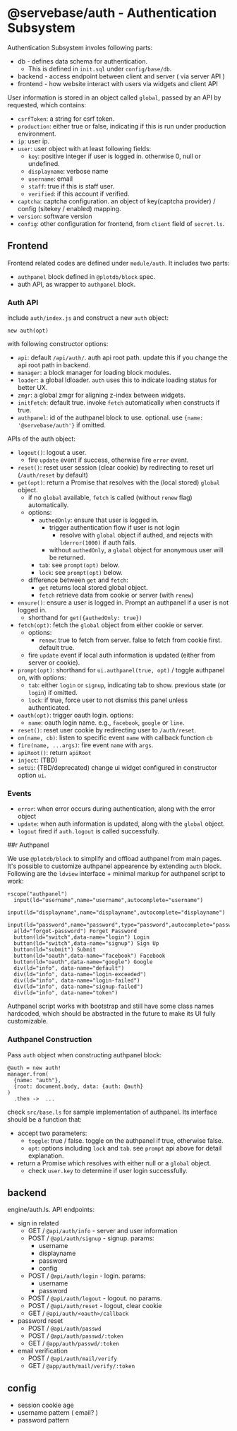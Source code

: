 # @servebase/auth - Authentication Subsystem

Authentication Subsystem involes following parts:

 - db - defines data schema for authentication.
   - This is defined in `init.sql` under `config/base/db`.
 - backend - access endpoint between client and server ( via server API )
 - frontend - how website interact with users via widgets and client API

User information is stored in an object called `global`, passed by an API by requested, which contains:

 - `csrfToken`: a string for csrf token.
 - `production`: either true or false, indicating if this is run under production environment.
 - `ip`: user ip.
 - `user`: user object with at least following fields:
   - `key`: positive integer if user is logged in. otherwise 0, null or undefined.
   - `displayname`: verbose name
   - `username`: email
   - `staff`: true if this is staff user. 
   - `verified`: if this account if verified.
 - `captcha`: captcha configuration. an object of key(captcha provider) / config (sitekey / enabled) mapping.
 - `version`: software version
 - `config`: other configuration for frontend, from `client` field of `secret.ls`.


## Frontend 

Frontend related codes are defined under `module/auth`. It includes two parts:

 - `authpanel` block defined in `@plotdb/block` spec.
 - auth API, as wrapper to `authpanel` block.


### Auth API

include `auth/index.js` and construct a new `auth` object:

    new auth(opt)


with following constructor options:

 - `api`: default `/api/auth/`. auth api root path. update this if you change the api root path in backend.
 - `manager`: a block manager for loading block modules.
 - `loader`: a global ldloader. `auth` uses this to indicate loading status for better UX.
 - `zmgr`: a global zmgr for aligning z-index between widgets.
 - `initFetch`: default true. invoke `fetch` automatically when constructs if true.
 - `authpanel`: id of the authpanel block to use. optional. use `{name: '@servebase/auth'}` if omitted.


APIs of the auth object:

 - `logout()`: logout a user.
   - fire `update` event if success, otherwise fire `error` event.
 - `reset()`: reset user session (clear cookie) by redirecting to reset url (`/auth/reset` by default)
 - `get(opt)`: return a Promise that resolves with the (local stored) `global` object.
   - if no `global` available, `fetch` is called (without `renew` flag) automatically.
   - options:
     - `authedOnly`: ensure that user is logged in.
       - trigger authentication flow if user is not login
         - resolve with `global` object if authed, and rejects with `lderror(1000)` if auth fails.
       - without `authedOnly`, a `global` object for anonymous user will be returned.
     - `tab`: see `prompt(opt)` below.
     - `lock`: see `prompt(opt)` below.
   - difference between `get` and `fetch`:
     - `get` returns local stored global object.
     - `fetch` retrieve data from cookie or server (with `renew`)
 - `ensure()`: ensure a user is logged in. Prompt an authpanel if a user is not logged in.
   - shorthand for `get({authedOnly: true})`
 - `fetch(opt)`: fetch the `global` object from either cookie or server.
   - options:
     - `renew`: true to fetch from server. false to fetch from cookie first. default true.
   - fire `update` event if local auth information is updated (either from server or cookie).
 - `prompt(opt)`: shorthand for `ui.authpanel(true, opt)` / toggle authpanel on, with options:
   - `tab`: either `login` or `signup`, indicating tab to show. previous state (or `login`) if omitted.
   - `lock`: if true, force user to not dismiss this panel unless authenticated.
 - `oauth(opt)`: trigger oauth login. options:
   - `name`: oauth login name. e.g., `facebook`, `google` or `line`.
 - `reset()`: reset user cookie by redirecting user to `/auth/reset`.
 - `on(name, cb)`: listen to specific event `name` with callback function `cb`
 - `fire(name, ...args)`: fire event `name` with `args`.
 - `apiRoot()`: return `apiRoot`
 - `inject`: (TBD)
 - `setUi`: (TBD/deprecated) change ui widget configured in constructor option `ui`.


### Events

 - `error`: when error occurs during authentication, along with the error object
 - `update`: when auth information is updated, along with the `global` object.
 - `logout` fired if `auth.logout` is called successfully.


##r Authpanel

We use `@plotdb/block` to simplify and offload authpanel from main pages. It's possible to customize authpanel appearence by extending `auth` block. Following are the `ldview` interface + minimal markup for authpanel script to work:

    +scope("authpanel")
      input(ld="username",name="username",autocomplete="username")
      input(ld="displayname",name="displayname",autocomplete="displayname")
      input(ld="password",name="password",type="password",autocomplete="password")
      a(ld="forgot-password") Forget Password
      button(ld="switch",data-name="login") Login
      button(ld="switch",data-name="signup") Sign Up
      button(ld="submit") Submit
      button(ld="oauth",data-name="facebook") Facebook
      button(ld="oauth",data-name="google") Google
      div(ld="info", data-name="default")
      div(ld="info", data-name="login-exceeded")
      div(ld="info", data-name="login-failed")
      div(ld="info", data-name="signup-failed")
      div(ld="info", data-name="token")

Authpanel script works with bootstrap and still have some class names hardcoded, which should be abstracted in the future to make its UI fully customizable.


### Authpanel Construction

Pass `auth` object when constructing authpanel block:

    @auth = new auth!
    manager.from(
      {name: "auth"},
      {root: document.body, data: {auth: @auth}
    )
      .then ->  ...


check `src/base.ls` for sample implementation of authpanel. Its interface should be a function that:

 - accept two parameters:
   - `toggle`: true / false. toggle on the authpanel if true, otherwise false.
   - `opt`: options including `lock` and `tab`. see `prompt` api above for detail explanation.
 - return a Promise which resolves with either null or a `global` object.
   - check `user.key` to determine if user login successfully.


## backend


engine/auth.ls. API endpoints:

 - sign in related
   - GET  / `@api/auth/info` - server and user information
   - POST / `@api/auth/signup` - signup. params:
     - username
     - displayname
     - password
     - config
   - POST / `@api/auth/login` - login. params:
     - username
     - password
   - POST / `@api/auth/logout` - logout. no params.
   - POST  / `@api/auth/reset` - logout, clear cookie
   - GET  / `@api/auth/<oauth>/callback`
 - password reset
   - POST / `@api/auth/passwd`
   - POST / `@api/auth/passwd/:token`
   - GET  / `@app/auth/passwd/:token`
 - email verification
   - POST / `@api/auth/mail/verify`
   - GET  / `@app/auth/mail/verify/:token`


## config

 - session cookie age
 - username pattern ( email? )
 - password pattern

